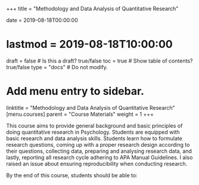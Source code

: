 +++
title = "Methodology and Data Analysis of Quantitative Research"

date = 2019-08-18T00:00:00
# lastmod = 2019-08-18T10:00:00

draft = false  # Is this a draft? true/false
toc = true  # Show table of contents? true/false
type = "docs"  # Do not modify.

# Add menu entry to sidebar.
linktitle = "Methodology and Data Analysis of Quantitative Research"
[menu.courses]
  parent = "Course Materials"
  weight = 1
+++

This course aims to provide general background and basic principles of doing quantitative research in Psychology. Students are equipped with basic research and data analysis skills. Students learn how to formulate research questions, coming up with a proper research design according to their questions, collecting data, preparing and analysing research data, and lastly, reporting all research cycle adhering to APA Manual Guidelines. I also raised an issue about ensuring reproducibility when conducting research.

By the end of this course, students should be able to: <br>

